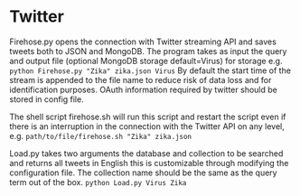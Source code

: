 # Twitter

Firehose.py opens the connection with Twitter streaming API and saves tweets both to JSON and MongoDB.
The program takes as input the query and output file (optional MongoDB storage default=Virus) for storage
e.g. 
`python Firehose.py "Zika" zika.json Virus`
By default the start time of the stream is appended to the file name to reduce risk of data loss and for
identification purposes. OAuth information required by twitter should be stored in config file.

The shell script firehose.sh will run this script and restart the script even if there is an interruption
in the connection with the Twitter API on any level, e.g.
`path/to/file/firehose.sh "Zika" zika.json`

Load.py takes two arguments the database and collection to be searched and returns all tweets in English this
is customizable through modifying the configuration file. The collection name should be the same as the query
term out of the box.
`python Load.py Virus Zika`


